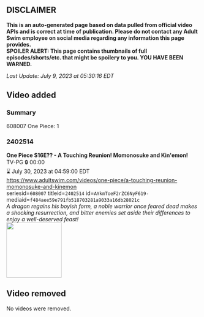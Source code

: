 ## DISCLAIMER
**This is an auto-generated page based on data pulled from official video APIs and is correct at time of publication. Please do not contact any Adult Swim employee on social media regarding any information this page provides.**  
**SPOILER ALERT: This page contains thumbnails of full episodes/shorts/etc. that might be spoilery to you. YOU HAVE BEEN WARNED.**  

_Last Update: July 9, 2023 at 05:30:16 EDT_
## Video added
### Summary
608007 One Piece: 1  
### 2402514
**One Piece S16E?? - A Touching Reunion! Momonosuke and Kin'emon!**  
TV-PG 🔒 00:00  
⌛ July 30, 2023 at 04:59:00 EDT  
https://www.adultswim.com/videos/one-piece/a-touching-reunion-momonosuke-and-kinemon  
seriesid=`608007` titleid=`2402514` id=`AYkmToeF2rZC6NyF619-` mediaid=`f484aee59e791fb518703281a9033a16db28021c`  
_A dragon regains his boyish form, a noble warrior once feared dead makes a shocking resurrection, and bitter enemies set aside their differences to enjoy a well-deserved feast!_  
<a href="https://media.cdn.adultswim.com/uploads/20230705/thumbnails/2_23751156183-ASGenericThumb.png"><img src="https://media.cdn.adultswim.com/uploads/20230705/thumbnails/2_23751156183-ASGenericThumb.png" height="144px" /></a>
## Video removed
No videos were removed.  
